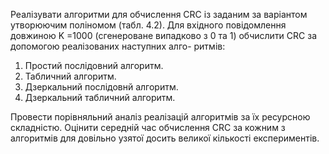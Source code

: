 Реалізувати алгоритми для обчислення CRC із заданим за варіантом
утворюючим поліномом (табл. 4.2).
Для вхідного повідомлення довжиною K =1000 (сгенероване випадково
з 0 та 1) обчислити CRC за допомогою реалізованих наступних алго-
ритмів:

1. Простий послідовний алгоритм.
2. Табличний алгоритм.
3. Дзеркальний послідовнй алгоритм.
4. Дзеркальний табличний алгоритм.

Провести порівняльний аналіз реалізацій алгоритмів за їх ресурсною
складністю. Оцінити середній час обчислення CRC за кожним з
алгоритмів для довільно узятої досить великої кількості експериментів.
